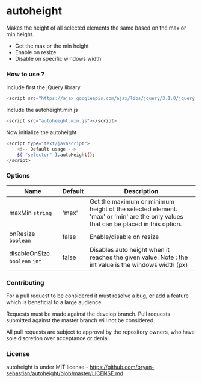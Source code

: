# autoheight

Makes the height of all selected elements the same based on the max or min height.
    
  - Get the max or the min height
  - Enable on resize
  - Disable on specific windows width

### How to use ?

Include first the jQuery library
```sh
<script src="https://ajax.googleapis.com/ajax/libs/jquery/3.1.0/jquery.min.js"></script>
```

Include the autoheight.min.js
```sh
<script src="autoheight.min.js"></script>
```

Now initialize the autoheight
```sh
<script type="text/javascript">
    <!-- Default usage -->
    $( "selector" ).autoHeight();
</script>
```

### Options

| Name | Default | Description |
| ------ | ------ | ------ |
| maxMin `string` | 'max'  | Get the maximum or minimum height of the selected element. 'max' or 'min' are the only values that can be placed in this option. |
| onResize `boolean` | false | Enable/disable on resize |
| disableOnSize `boolean` `int` | false | Disables auto height when it reaches the given value. Note : the int value is the windows width (px) |

### Contributing
For a pull request to be considered it must resolve a bug, or add a feature which is beneficial to a large audience.

Requests must be made against the develop branch. Pull requests submitted against the master branch will not be considered.

All pull requests are subject to approval by the repository owners, who have sole discretion over acceptance or denial.

### License
autoheight is under MIT license - https://github.com/bryan-sebastian/autoheight/blob/master/LICENSE.md
